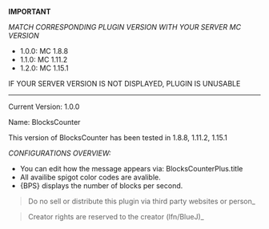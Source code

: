 **IMPORTANT**

_MATCH CORRESPONDING PLUGIN VERSION WITH YOUR SERVER MC VERSION_
- 1.0.0: MC 1.8.8
- 1.1.0: MC 1.11.2
- 1.2.0: MC 1.15.1

IF YOUR SERVER VERSION IS NOT DISPLAYED, PLUGIN IS UNUSABLE

** **

Current Version: 1.0.0

Name: BlocksCounter

This version of BlocksCounter has been tested in 1.8.8, 1.11.2, 1.15.1

_CONFIGURATIONS OVERVIEW:_
- You can edit how the message appears via: BlocksCounterPlus.title
 - All availibe spigot color codes are avalible.
 - {BPS} displays the number of blocks per second.
 
 
 
 
 
 
>Do no sell or distribute this plugin via third party websites or person_

>Creator rights are reserved to the creator (lfn/BlueJ)_
